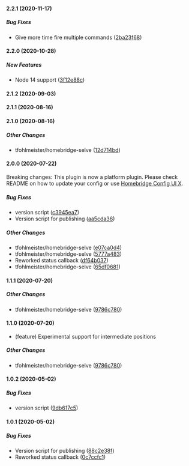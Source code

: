 #### 2.2.1 (2020-11-17)

##### Bug Fixes

*  Give more time fire multiple commands ([2ba23f68](https://github.com/tfohlmeister/homebridge-selve/commit/2ba23f68b210373c9b276a6a7d53a55f267d6195))

#### 2.2.0 (2020-10-28)

##### New Features

*  Node 14 support ([3f12e88c](https://github.com/tfohlmeister/homebridge-selve/commit/3f12e88ce826c292b61dde6ec10011805c36b333))

#### 2.1.2 (2020-09-03)

#### 2.1.1 (2020-08-16)

#### 2.1.0 (2020-08-16)

##### Other Changes

* tfohlmeister/homebridge-selve ([12d714bd](https://github.com/tfohlmeister/homebridge-selve/commit/12d714bd689e1105bc0158cd2319268d3f7b5f32))

#### 2.0.0 (2020-07-22)

Breaking changes: This plugin is now a platform plugin. Please check README on how to update your config or use [Homebridge Config UI X](https://github.com/oznu/homebridge-config-ui-x).

##### Bug Fixes

*  version script ([c3945ea7](https://github.com/tfohlmeister/homebridge-selve/commit/c3945ea79d6d15b04bf8b53f6d7f2f16865d3c78))
*  Version script for publishing ([aa5cda36](https://github.com/tfohlmeister/homebridge-selve/commit/aa5cda36ef2445e932d6b258da8d21af0ae0f4dd))

##### Other Changes

* tfohlmeister/homebridge-selve ([e07ca0d4](https://github.com/tfohlmeister/homebridge-selve/commit/e07ca0d46614e0fd23c1b3d066dae39739e470f2))
* tfohlmeister/homebridge-selve ([5777a483](https://github.com/tfohlmeister/homebridge-selve/commit/5777a483cf90dfc84ab1c95faff6872010e967d9))
*  Reworked status callback ([df64b037](https://github.com/tfohlmeister/homebridge-selve/commit/df64b03739016e5f9f006da9b289fbdc8ecbd0c9))
* tfohlmeister/homebridge-selve ([65df0681](https://github.com/tfohlmeister/homebridge-selve/commit/65df0681c9009a84e3741d43988b84eae0a259e1))

#### 1.1.1 (2020-07-20)

##### Other Changes

* tfohlmeister/homebridge-selve ([9786c780](https://github.com/tfohlmeister/homebridge-selve/commit/9786c780ac031888f95fe2b4edb76496d6556695))

#### 1.1.0 (2020-07-20)

* (feature) Experimental support for intermediate positions

##### Other Changes

* tfohlmeister/homebridge-selve ([9786c780](https://github.com/tfohlmeister/homebridge-selve/commit/9786c780ac031888f95fe2b4edb76496d6556695))

#### 1.0.2 (2020-05-02)

##### Bug Fixes

*  version script ([9db617c5](https://github.com/tfohlmeister/homebridge-selve/commit/9db617c52277cde49eadb306ac15ffaed7dd95b9))

#### 1.0.1 (2020-05-02)

##### Bug Fixes

*  Version script for publishing ([88c2e38f](https://github.com/tfohlmeister/homebridge-selve/commit/88c2e38fc7de9e25a9f111e1bbaeb67877a87a27))
*  Reworked status callback ([0c7ccfc1](https://github.com/tfohlmeister/homebridge-selve/commit/0c7ccfc107cbfbd3a9e7be49172bacb069d57650))


